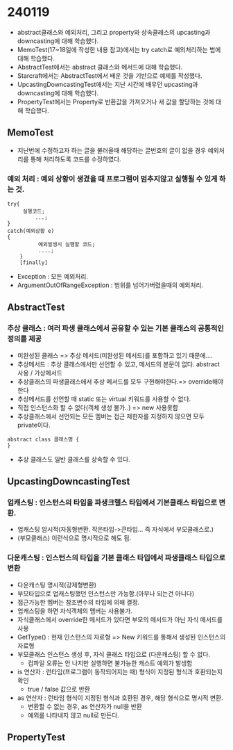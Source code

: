 # 240119
* abstract클래스와 예외처리, 그리고 property와 상속클래스의 upcasting과 downcasting에 대해 학습했다.
* MemoTest(17~18일에 작성한 내용 참고)에서는 try catch로 예외처리하는 법에 대해 학습했다.
* AbstractTest에서는 abstract 클래스와 메서드에 대해 학습했다.
* Starcraft에서는 AbstractTest에서 배운 것을 기반으로 예제를 작성했다.
* UpcastingDowncastingTest에서는 지난 시간에 배우던 upcasting과 downcasting에 대해 학습했다.
* PropertyTest에서는 Property로 반환값을 가져오거나 새 값을 할당하는 것에 대해 학습했다.

## MemoTest
* 지난번에 수정하고자 하는 글을 불러올때 해당하는 글번호의 글이 없을 경우 예외처리를 통해 처리하도록 코드를 수정하였다.
### 예외 처리 : 예외 상황이 생겼을 때 프로그램이 멈추지않고 실행될 수 있게 하는 것.
```
try{
     실행코드;
         ...;
}
catch(예외상황 e)
{
          예외발생시 실행할 코드;
          ....;
	}
	[finally]
```
* Exception : 모든 예외처리.
* ArgumentOutOfRangeException : 범위를 넘어가버렸을때의 예외처리.

## AbstractTest
### 추상 클래스 : 여러 파생 클래스에서 공유할 수 있는 기본 클래스의 공통적인 정의를 제공
* 미완성된 클래스 => 추상 메서드(미완성된 메서드)를 포함하고 있기 때문에....
* 추상메서드 : 추상 클래스에서만 선언할 수 있고, 메서드의 본문이 없다. abstract 사용 / 가상메서드
* 추상클래스의 파생클래스에서 추상 메서드를 모두 구현해야한다.=> override해야한다
* 추상메서드를 선언할 때 static 또는 virtual 키워드를 사용할 수 없다.
* 직접 인스턴스화 할 수 없다(객체 생성 불가..) => new 사용못함
* 추상클래스에서 선언되는 모든 멤버는 접근 제한자를 지정하지 않으면 모두 private이다.
```
abstract class 클래스명 {
}
```
* 추상 클래스도 일반 클래스를 상속할 수 있다.

## UpcastingDowncastingTest
### 업캐스팅 : 인스턴스의 타입을 파생크랠스 타입에서 기본클래스 타입으로 변환.
* 업캐스팅 암시적(자동형변환. 작은타입->큰타입... 즉 자식에서 부모클래스로.)
* (부모클래스) 이런식으로 명시적으로 해도 됨.

### 다운캐스팅 : 인스턴스의 타입을 기본 클래스 타입에서 파생클래스 타입으로 변환
* 다운캐스팅 명시적(강제형변환)
* 부모타입으로 업캐스팅했던 인스턴스만 가능함.(아무나 되는건 아니다)
* 접근가능한 멤버는 참조변수의 타입에 의해 결정.
* 업캐스팅을 하면 자식객체의 멤버는 사용불가.
* 자식클래스에서 override한 메서드가 있다면 부모의 메서드가 아닌 자식 메서드를 사용     
* GetType() : 현재 인스턴스의 자료형 => New 키워드를 통해서 생성된 인스턴스의 자료형
* 부모클래스 인스턴스 생성 후, 자식 클래스 타입으로 (다운캐스팅) 할 수 없다.
	* 컴파일 오류는 안 나지만 실행하면 불가능한 캐스트 예외가 발생함
*  is 연산자 : 런타임(프로그램이 동작되어지는 때) 형식이 지정된 형식과 호환되는지 확인
	* true / false 값으로 반환
* as 연산자 : 런타임 형식이 지정된 형식과 호환된 경우, 해당 형식으로 명시적 변환.
	* 변환할 수 없는 경우, as 연산자가 null을 반환
	* 예외를 나타내지 않고 null로 만든다.
## PropertyTest
